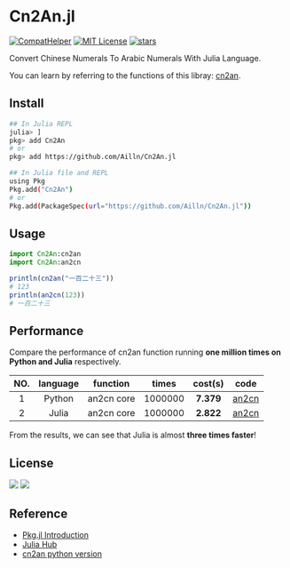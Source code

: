 # Cn2An.jl

[![CompatHelper](https://img.shields.io/github/workflow/status/Ailln/Cn2An.jl/CompatHelper)](https://github.com/Ailln/Cn2An.jl/actions?query=workflow%3ACompatHelper)
[![MIT License](https://img.shields.io/badge/license-MIT-green.svg)](https://github.com/Ailln/cn2an/blob/master/LICENSE)
[![stars](https://img.shields.io/github/stars/Ailln/Cn2An.jl.svg)](https://github.com/Ailln/Cn2An.jl/stargazers)

Convert Chinese Numerals To Arabic Numerals With Julia Language.

You can learn by referring to the functions of this libray: [cn2an](https://github.com/Ailln/cn2an).

## Install

```bash
## In Julia REPL
julia> ]
pkg> add Cn2An
# or
pkg> add https://github.com/Ailln/Cn2An.jl

## In Julia file and REPL
using Pkg
Pkg.add("Cn2An")
# or
Pkg.add(PackageSpec(url="https://github.com/Ailln/Cn2An.jl"))
```

## Usage

```julia
import Cn2An:cn2an
import Cn2An:an2cn

println(cn2an("一百二十三"))
# 123
println(an2cn(123))
# 一百二十三
```

## Performance

Compare the performance of cn2an function running **one million times on Python and Julia** respectively.

| NO. | language | function   | times   | cost(s)   | code |
| :-: | :-:      | :-:        | :-:     | :-:       | :-:  |
|  1  | Python   | an2cn core | 1000000 | **7.379** | [an2cn](https://github.com/Ailln/cn2an/blob/master/example/an2cn_core.py) |
|  2  | Julia    | an2cn core | 1000000 | **2.822** | [an2cn](https://github.com/Ailln/Cn2An.jl/tree/master/test/performance.jl) |

From the results, we can see that Julia is almost **three times faster**!

## License

[![](https://award.dovolopor.com?lt=License&rt=MIT&rbc=green)](./LICENSE)
[![](https://award.dovolopor.com?lt=Ailln's&rt=idea&lbc=lightgray&rbc=red&ltc=red)](https://github.com/Ailln/award)

## Reference

- [Pkg.jl Introduction](https://julialang.github.io/Pkg.jl/v1/)
- [Julia Hub](https://juliahub.com/ui/Home)
- [cn2an python version](https://github.com/Ailln/cn2an)
